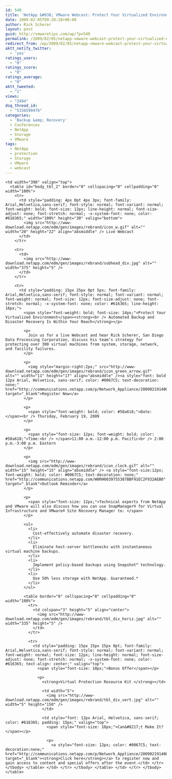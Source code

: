 ```yaml
---
id: 540
title: 'NetApp &#038; VMware Webcast: Protect Your Virtualized Environment'
date: 2009-02-05T09:20:28+00:00
author: Rick Scherer
layout: post
guid: http://vmwaretips.com/wp/?p=540
permalink: /2009/02/05/netapp-vmware-webcast-protect-your-virtualized-environment/
redirect_from: /wp/2009/02/05/netapp-vmware-webcast-protect-your-virtualized-environment/
aktt_notify_twitter:
  - 'yes'
ratings_users:
  - "0"
ratings_score:
  - "0"
ratings_average:
  - "0"
aktt_tweeted:
  - "1"
views:
  - "2494"
dsq_thread_id:
  - "5156590476"
categories:
  - 'Backup &amp; Recovery'
  - Conferences
  - NetApp
  - Storage
  - VMware
tags:
  - NetApp
  - protection
  - Storage
  - VMware
  - webcast
---
```

<table style="height: 638px;" border="0" cellspacing="0" cellpadding="0" width="496">
  <tr>
    <!-- content --></p> 
    
    <td width="398" valign="top">
      <table id="body_tbl_2" border="0" cellspacing="0" cellpadding="0" width="100%">
        <tr>
          <td style="padding: 4px 0pt 4px 3px; font-family: Arial,Helvetica,sans-serif; font-style: normal; font-variant: normal; font-weight: bold; font-size: 12px; line-height: normal; font-size-adjust: none; font-stretch: normal; -x-system-font: none; color: #616365;" width="100%" height="30" valign="bottom">
            <img src="http://www-download.netapp.com/edm/gen/images/rebrand/icon_w.gif" alt="" width="20" height="22" align="absmiddle" /> Live Webcast
          </td>
        </tr>
        
        <tr>
          <td>
            <img src="http://www-download.netapp.com/edm/gen/images/rebrand/subhead_div.jpg" alt="" width="375" height="5" />
          </td>
        </tr>
        
        <tr>
          <td style="padding: 15px 25px 0pt 5px; font-family: Arial,Helvetica,sans-serif; font-style: normal; font-variant: normal; font-weight: normal; font-size: 12px; font-size-adjust: none; font-stretch: normal; -x-system-font: none; color: #616365; line-height: 16px;">
            <span style="font-weight: bold; font-size: 14px;">Protect Your Virtualized Environment</span><strong><br /> Automated Backup and Disaster Recovery Is Within Your Reach</strong></p> 
            
            <p>
              Join us for a live Webcast and hear Rick Scherer, San Diego Data Processing Corporation, discuss his team’s strategy for protecting over 300 virtual machines from system, storage, network, and facility failures.
            </p>
            
            <p>
              <img style="margin-right:2px;" src="http://www-download.netapp.com/edm/gen/images/rebrand/icon_green_arrow.gif" alt="" width="11" height="17" align="absmiddle" /><a style="font: bold 12px Arial, Helvetica, sans-serif; color: #0067C5; text-decoration: none;" href="http://communications.netapp.com/p/Network_Appliance/20090219140000WL" target="_blank">Register Now</a>
            </p>
            
            <p>
              <span style="font-weight: bold; color: #58a618;">Date:</span><br /> Thursday, February 19, 2009
            </p>
            
            <p>
              <span style="font-size: 12px; font-weight: bold; color: #58a618;">Time:<br /> </span>11:00 a.m.-12:00 p.m. Pacific<br /> 2:00 p.m.-3:00 p.m. Eastern
            </p>
            
            <p>
              <img src="http://www-download.netapp.com/edm/gen/images/rebrand/icon_clock.gif" alt="" width="15" height="15" align="absmiddle" /> <a style="font-size:12px; font-weight: bold; color: #0067C5; text-decoration: none;" href="http://communications.netapp.com/W0RH0039755387BBF91EC2F932AEB0" target="_blank">Outlook Reminder</a>
            </p>
            
            <p>
              <span style="font-size: 12px;">Technical experts from NetApp and VMware will also discuss how you can use SnapManager® for Virtual Infrastructure and VMware® Site Recovery Manager to: </span>
            </p>
            
            <ul>
              <li>
                Cost-effectively automate disaster recovery.
              </li>
              <li>
                Eliminate host-server bottlenecks with instantaneous virtual machine backups.
              </li>
              <li>
                Implement policy-based backups using Snapshot™ technology.
              </li>
              <li>
                Use 50% less storage with NetApp. Guaranteed.*
              </li>
            </ul>
            
            <table border="0" cellspacing="0" cellpadding="0" width="100%">
              <tr>
                <td colspan="3" height="5" align="center">
                  <img src="http://www-download.netapp.com/edm/gen/images/rebrand/tbl_div_horiz.jpg" alt="" width="335" height="5" />
                </td>
              </tr>
              
              <tr>
                <td style="padding: 15px 15px 15px 0pt; font-family: Arial,Helvetica,sans-serif; font-style: normal; font-variant: normal; font-weight: normal; font-size: 12px; line-height: normal; font-size-adjust: none; font-stretch: normal; -x-system-font: none; color: #616365; text-align: center;" valign="top">
                  <span style="font-size: 18px;">Bonus Offer</span></p> 
                  
                  <p>
                    <strong>Virtual Protection Resource Kit </strong></td> 
                    
                    <td width="5">
                      <img src="http://www-download.netapp.com/edm/gen/images/rebrand/tbl_div_vert.jpg" alt="" width="5" height="150" />
                    </td>
                    
                    <td style="font: 12px Arial, Helvetica, sans-serif; color: #616365; padding: 15px;" valign="top">
                      <span style="font-size: 18px;">Can&#8217;t Make It?</span></p> 
                      
                      <p>
                        <a style="font-size: 12px; color: #0067C5; text-decoration:none;" href="http://communications.netapp.com/p/Network_Appliance/20090219140000WL" target="_blank"><strong>Click here</strong></a> to register now and gain access to content and special offers after the event.</td> </tr> </tbody> </table> </td> </tr> </tbody> </table> </td> </tr> </tbody> </table>